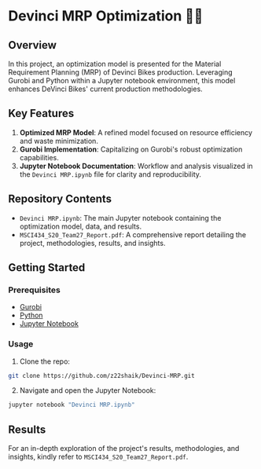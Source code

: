 # Devinci MRP Optimization 🚴‍♂️

## Overview
In this project, an optimization model is presented for the Material Requirement Planning (MRP) of Devinci Bikes production. Leveraging Gurobi and Python within a Jupyter notebook environment, this model enhances DeVinci Bikes' current production methodologies.

## Key Features
1. **Optimized MRP Model**: A refined model focused on resource efficiency and waste minimization.
2. **Gurobi Implementation**: Capitalizing on Gurobi's robust optimization capabilities.
3. **Jupyter Notebook Documentation**: Workflow and analysis visualized in the `Devinci MRP.ipynb` file for clarity and reproducibility.

## Repository Contents
- `Devinci MRP.ipynb`: The main Jupyter notebook containing the optimization model, data, and results.
- `MSCI434_S20_Team27_Report.pdf`: A comprehensive report detailing the project, methodologies, results, and insights.

## Getting Started

### Prerequisites
- [Gurobi](https://www.gurobi.com/)
- [Python](https://www.python.org/)
- [Jupyter Notebook](https://jupyter.org/)

### Usage
1. Clone the repo:
```sh
git clone https://github.com/z22shaik/Devinci-MRP.git
```
2. Navigate and open the Jupyter Notebook:
```sh
jupyter notebook "Devinci MRP.ipynb"
```

## Results
For an in-depth exploration of the project's results, methodologies, and insights, kindly refer to `MSCI434_S20_Team27_Report.pdf`.
